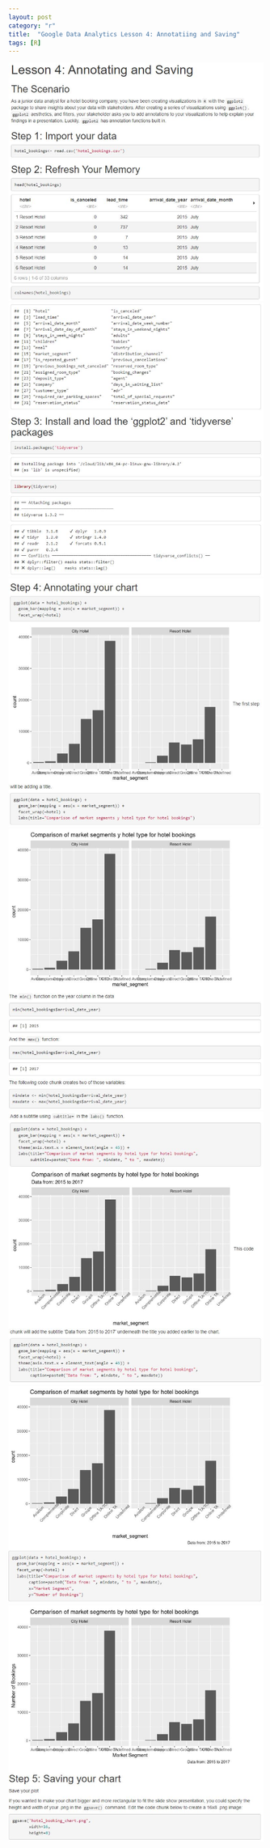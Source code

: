 ```yaml
---
layout: post
category: "r"
title:  "Google Data Analytics Lesson 4: Annotatiing and Saving"
tags: [R]
---
```



<img src="https://raw.githubusercontent.com/MoonBrillante/moonbrillante.github.io/master/my_picture/annotate001.JPG">
<img src="https://raw.githubusercontent.com/MoonBrillante/moonbrillante.github.io/master/my_picture/annotate002.JPG">
<img src="https://raw.githubusercontent.com/MoonBrillante/moonbrillante.github.io/master/my_picture/annotate003.JPG" >
<img src="https://raw.githubusercontent.com/MoonBrillante/moonbrillante.github.io/master/my_picture/annotate004.JPG" >
<img src="https://raw.githubusercontent.com/MoonBrillante/moonbrillante.github.io/master/my_picture/annotate005.JPG" >
<img src="https://raw.githubusercontent.com/MoonBrillante/moonbrillante.github.io/master/my_picture/annotate006.JPG" >
<img src="https://raw.githubusercontent.com/MoonBrillante/moonbrillante.github.io/master/my_picture/annotate007.JPG" >

